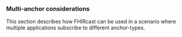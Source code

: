 ### Multi-anchor considerations

This section describes how FHIRcast can be used in a scenario where multiple applications subscribe to different anchor-types.

